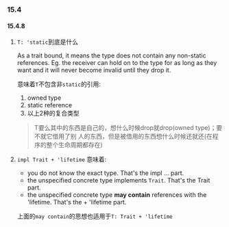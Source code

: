 ### 15.4

#### 15.4.8
1. `T: 'static`到底是什么
    
   As a trait bound, it means the type does not contain any non-static 
   references. Eg. the receiver can hold on to the type for as long as 
   they want and it will never become invalid until they drop it.

   意味着`T`不包含非`static`的引用:
   1. owned type
   2. static reference
   3. 以上2种的复合类型

   > T要么其中的东西是自己的，想什么时候drop就drop(owned type)；要不就它借用了别
   人的东西，但是被借用的东西想什么时候还就还(在程序的整个生命周期都存在)


2. `impl Trait + 'lifetime` 意味着:
    * you do not know the exact type. That's the impl ... part.
    * the unspecified concrete type implements `Trait`. That's the Trait part.
    * the unspecified concrete type **may contain** references with the 'lifetime. That's the + 'lifetime part.

    上面的`may contain`的思想也适用于`T: Trait + 'lifetime`

